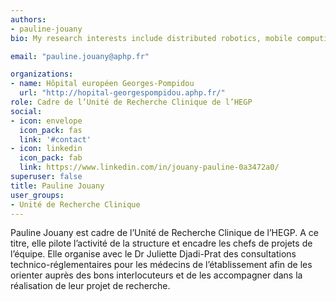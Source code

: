 ```yaml
---
authors:
- pauline-jouany
bio: My research interests include distributed robotics, mobile computing and programmable matter.

email: "pauline.jouany@aphp.fr"

organizations:
- name: Hôpital européen Georges-Pompidou
  url: "http://hopital-georgespompidou.aphp.fr/"
role: Cadre de l’Unité de Recherche Clinique de l’HEGP
social:
- icon: envelope
  icon_pack: fas
  link: '#contact'
- icon: linkedin
  icon_pack: fab
  link: https://www.linkedin.com/in/jouany-pauline-0a3472a0/
superuser: false
title: Pauline Jouany
user_groups:
- Unité de Recherche Clinique
---
```


Pauline Jouany est cadre de l’Unité de Recherche Clinique de l’HEGP. A ce titre, elle pilote l’activité de la structure et encadre les chefs de projets de l’équipe. Elle organise avec le Dr Juliette Djadi-Prat des consultations technico-réglementaires pour les médecins de l’établissement afin de les orienter auprès des bons interlocuteurs et de les accompagner dans la réalisation de leur projet de recherche.

